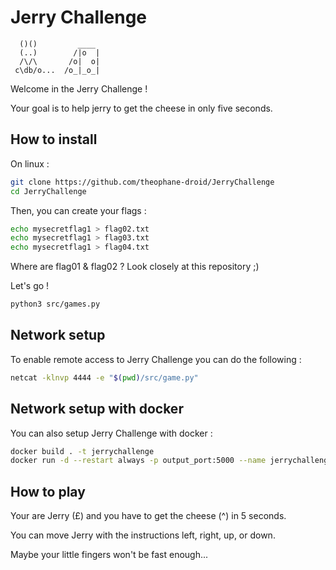 # Jerry Challenge

      ()()         ____
      (..)        /|o  |
      /\/\       /o|  o|
     c\db/o...  /o_|_o_|

Welcome in the Jerry Challenge !

Your goal is to help jerry to get the cheese in only five seconds.

## How to install

On linux :

```bash
git clone https://github.com/theophane-droid/JerryChallenge
cd JerryChallenge
```

Then, you can create your flags :
```bash 
echo mysecretflag1 > flag02.txt
echo mysecretflag1 > flag03.txt
echo mysecretflag1 > flag04.txt
```
Where are flag01 & flag02 ? Look closely at this repository ;)

Let's go !

```bash
python3 src/games.py
```

## Network setup

To enable remote access to Jerry Challenge you can do the following :

```bash
netcat -klnvp 4444 -e "$(pwd)/src/game.py"
```

## Network setup with docker

You can also setup Jerry Challenge with docker :

```bash
docker build . -t jerrychallenge
docker run -d --restart always -p output_port:5000 --name jerrychallenge jerrychallenge:latest
```


## How to play

Your are Jerry (£) and you have to get the cheese (^) in 5 seconds.

You can move Jerry with the instructions left, right, up, or down.

Maybe your little fingers won't be fast enough...